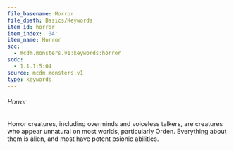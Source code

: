 ```yaml
---
file_basename: Horror
file_dpath: Basics/Keywords
item_id: horror
item_index: '04'
item_name: Horror
scc:
  - mcdm.monsters.v1:keywords:horror
scdc:
  - 1.1.1:5:04
source: mcdm.monsters.v1
type: keywords
---
```


###### Horror

Horror creatures, including overminds and voiceless talkers, are creatures who appear unnatural on most worlds, particularly Orden. Everything about them is alien, and most have potent psionic abilities.
